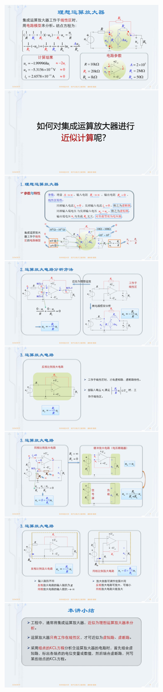 ﻿![](./images/5-2理想运算放大器-图片-1.jpg)
![](./images/5-2理想运算放大器-图片-2.jpg)
![](./images/5-2理想运算放大器-图片-3.jpg)
![](./images/5-2理想运算放大器-图片-4.jpg)
![](./images/5-2理想运算放大器-图片-5.jpg)
![](./images/5-2理想运算放大器-图片-6.jpg)
![](./images/5-2理想运算放大器-图片-7.jpg)
![](./images/5-2理想运算放大器-图片-8.jpg)
